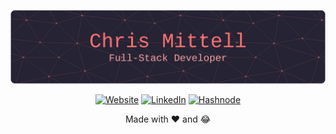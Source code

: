 <div align="center">

[![Chris Mittell - Full-Stack Developer](./assets/github-header-image.png 'Chris Mittell - Full-Stack Developer')](https://chrismittell.dev)

[![Website](https://img.shields.io/badge/Website-%23FE7372.svg?style=for-the-badge&logo=CraftCMS&logoColor=white 'Website')](https://www.chrismittell.dev/)
[![LinkedIn](https://img.shields.io/badge/LinkedIn-%230077B5.svg?style=for-the-badge&logo=linkedin&logoColor=white 'LinkedIn')](https://www.linkedin.com/in/chris-mittell/)
[![Hashnode](https://img.shields.io/badge/Hashnode-2962FF?style=for-the-badge&logo=hashnode&logoColor=white)](https://hashnode.com/@mittell)

</div>

<div align="center">

Made with :heart: and :joy:

</div>
